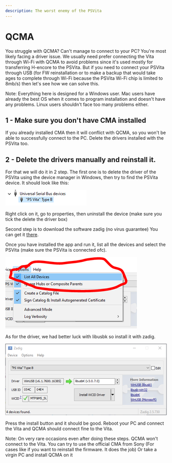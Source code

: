 ```yaml
---
description: The worst enemy of the PSVita
---
```


# QCMA

You struggle with QCMA? Can't manage to connect to your PC? You're most likely facing a driver issue. We usually need prefer connecting the Vita through Wi-Fi with QCMA to avoid problems since it's used mostly for transferring H-encore to the PSVita. But if you need to connect your PSVita through USB (for FW reinstallation or to make a backup that would take ages to complete through Wi-Fi because the PSVita Wi-Fi chip is limited to 8mb/s) then let's see how we can solve this.

Note: Everything here is designed for a Windows user. Mac users have already the best OS when it comes to program installation and doesn't have any problems. Linux users shouldn't face too many problems either.

## 1 - Make sure you don't have CMA installed

If you already installed CMA then it will conflict with QCMA, so you won't be able to successfully connect to the PC. Delete the drivers installed with the PSVita too.

## 2 - Delete the drivers manually and reinstall it.

For that we will do it in 2 step. The first one is to delete the driver of the PSVita using the device manager in Windows, then try to find the PSVita device. It should look like this:

![Get rid of this bad boy](<../.gitbook/assets/adda (1).PNG>)

Right click on it, go to properties, then uninstall the device (make sure you tick the delete the driver box)

Second step is to download the software zadig (no virus guarantee) You can get it [there](https://zadig.akeo.ie).

Once you have installed the app and run it, list all the devices and select the PSVita (make sure the PSVita is connected ofc).

![First enable the list All devices option](<../.gitbook/assets/addaa (1).PNG>)

As for the driver, we had better luck with libusbk so install it with zadig.

![Sorry WinUsb, you won’t be missed](<../.gitbook/assets/li (1).PNG>)

Press the install button and it should be good. Reboot your PC and connect the Vita and QCMA should connect fine to the Vita.

Note: On very rare occasions even after doing these steps. QCMA won't connect to the Vita. You can try to use the official CMA from Sony (For cases like if you want to reinstall the firmware. It does the job) Or take a virgin PC and install QCMA on it
